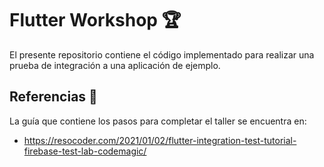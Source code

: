 # Flutter Workshop 🏆

El presente repositorio contiene el código implementado para realizar una prueba de integración a una aplicación de ejemplo.
<br />

## Referencias 🔎
La guía que contiene los pasos para completar el taller se encuentra en:
* https://resocoder.com/2021/01/02/flutter-integration-test-tutorial-firebase-test-lab-codemagic/
